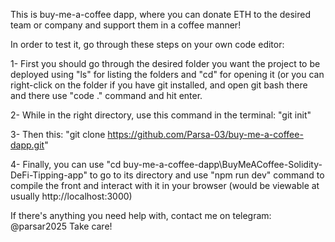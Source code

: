 This is buy-me-a-coffee dapp, where you can donate ETH to the desired team or company and support them in a coffee manner!

In order to test it, go through these steps on your own code editor:

1- First you should go through the desired folder you want the project to be deployed using "ls" for listing the folders and "cd" for opening it (or you can right-click on the folder if you have git installed, and open git bash there and there use "code ." command and hit enter.

2- While in the right directory, use this command in the terminal: "git init"

3- Then this: "git clone https://github.com/Parsa-03/buy-me-a-coffee-dapp.git"

4- Finally, you can use "cd buy-me-a-coffee-dapp\BuyMeACoffee-Solidity-DeFi-Tipping-app" to go to its directory and use "npm run dev" command to compile the front and interact with it in your browser (would be viewable at usually http://localhost:3000)

If there's anything you need help with, contact me on telegram: @parsar2025
Take care!
